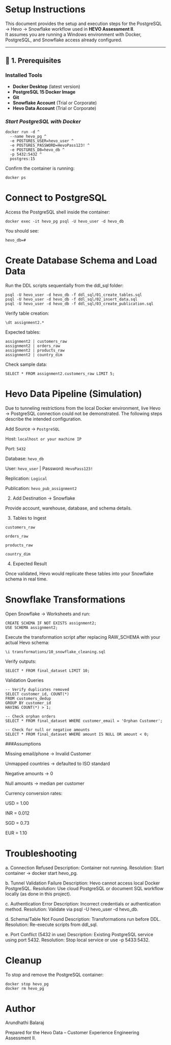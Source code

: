 # Setup Instructions

This document provides the setup and execution steps for the PostgreSQL → Hevo → Snowflake workflow used in **HEVO Assessment II**.  
It assumes you are running a Windows environment with Docker, PostgreSQL, and Snowflake access already configured.

---

## 🧱 1. Prerequisites

### **Installed Tools**
- **Docker Desktop** (latest version)
- **PostgreSQL 15 Docker Image**
- **Git**
- **Snowflake Account** (Trial or Corporate)
- **Hevo Data Account** (Trial or Corporate)

### *Start PostgreSQL with Docker*
```
docker run -d ^
  --name hevo_pg ^
  -e POSTGRES_USER=hevo_user ^
  -e POSTGRES_PASSWORD=HevoPass123! ^
  -e POSTGRES_DB=hevo_db ^
  -p 5432:5432 ^
  postgres:15
```
Confirm the container is running:
```
docker ps
```

# Connect to PostgreSQL

Access the PostgreSQL shell inside the container:
```
docker exec -it hevo_pg psql -U hevo_user -d hevo_db
```
You should see:
```
hevo_db=#
```
# Create Database Schema and Load Data

Run the DDL scripts sequentially from the ddl_sql folder:
```
psql -U hevo_user -d hevo_db -f ddl_sql/01_create_tables.sql
psql -U hevo_user -d hevo_db -f ddl_sql/02_insert_data.sql
psql -U hevo_user -d hevo_db -f ddl_sql/03_create_publication.sql
```

Verify table creation:
```
\dt assignment2.*
```
Expected tables:
```
assignment2 | customers_raw
assignment2 | orders_raw
assignment2 | products_raw
assignment2 | country_dim
```

Check sample data:
```
SELECT * FROM assignment2.customers_raw LIMIT 5;
```

# Hevo Data Pipeline (Simulation)

Due to tunneling restrictions from the local Docker environment, live Hevo → PostgreSQL connection could not be demonstrated.
The following steps describe the intended configuration.

Add Source → `PostgreSQL`

Host: `localhost or your machine IP`

Port: `5432`

Database: `hevo_db`

User: `hevo_user` | Password: `HevoPass123!`

Replication: `Logical`

Publication: `hevo_pub_assignment2`

2. Add Destination → Snowflake

Provide account, warehouse, database, and schema details.

3. Tables to Ingest

`customers_raw`

`orders_raw`

`products_raw`

`country_dim`

4. Expected Result

Once validated, Hevo would replicate these tables into your Snowflake schema in real time.

# Snowflake Transformations

Open Snowflake → Worksheets and run:
```
CREATE SCHEMA IF NOT EXISTS assignment2;
USE SCHEMA assignment2;
```

Execute the transformation script after replacing RAW_SCHEMA with your actual Hevo schema:
```
\i transformations/10_snowflake_cleaning.sql
```

Verify outputs:
```
SELECT * FROM final_dataset LIMIT 10;
```

Validation Queries
```
-- Verify duplicates removed
SELECT customer_id, COUNT(*) 
FROM customers_dedup 
GROUP BY customer_id 
HAVING COUNT(*) > 1;

-- Check orphan orders
SELECT * FROM final_dataset WHERE customer_email = 'Orphan Customer';

-- Check for null or negative amounts
SELECT * FROM final_dataset WHERE amount IS NULL OR amount < 0;
```

###Assumptions

Missing email/phone → Invalid Customer

Unmapped countries → defaulted to ISO standard

Negative amounts → 0

Null amounts → median per customer

Currency conversion rates:

USD = 1.00

INR = 0.012

SGD = 0.73

EUR = 1.10

# Troubleshooting

a. Connection Refused
Description: Container not running.
Resolution: Start container → docker start hevo_pg.

b. Tunnel Validation Failure
Description: Hevo cannot access local Docker PostgreSQL.
Resolution: Use cloud PostgreSQL or document SQL workflow locally (as done in this project).

c. Authentication Error
Description: Incorrect credentials or authentication method.
Resolution: Validate via psql -U hevo_user -d hevo_db.

d. Schema/Table Not Found
Description: Transformations run before DDL.
Resolution: Re-execute scripts from ddl_sql.

e. Port Conflict (5432 in use)
Description: Existing PostgreSQL service using port 5432.
Resolution: Stop local service or use -p 5433:5432.

# Cleanup

To stop and remove the PostgreSQL container:
```
docker stop hevo_pg
docker rm hevo_pg
```

# Author

Arundhathi Balaraj

Prepared for the Hevo Data – Customer Experience Engineering Assessment II.
